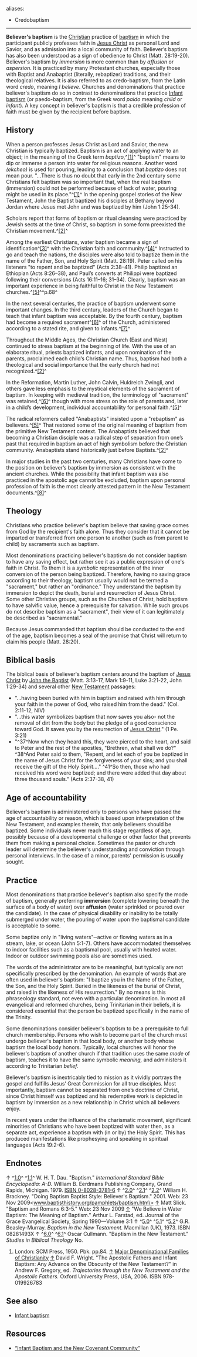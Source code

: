 aliases:
- Credobaptism
---
**Believer's baptism** is the [Christian](Christian "Christian")
practice of [baptism](Baptism "Baptism") in which the participant
publicly professes faith in
[Jesus Christ](Jesus_Christ "Jesus Christ") as personal Lord and
Savior, and as admission into a local community of faith.
Believer’s baptism has also been understood as a sign of obedience
to Christ (Matt. 28:19-20). Believer's baptism by *immersion* is
more common than by *affusion* or *aspersion*. It is practiced by
many Protestant churches, especially those with Baptist and
Anabaptist (literally, rebaptizer) traditions, and their
theological relatives. It is also referred to as credo-baptism,
from the Latin word *credo*, meaning *I believe*. Churches and
denominations that practice believer's baptism do so in contrast to
denominations that practice
[Infant baptism](Infant_baptism "Infant baptism") (or
paedo-baptism, from the Greek word *paido* meaning *child* or
*infant*). A key concept in believer's baptism is that a credible
profession of faith must be given by the recipient before baptism.

## History

When a person professes Jesus Christ as Lord and Savior, the new
Christian is typically baptized. Baptism is an act of applying
water to an object; in the meaning of the Greek term
*baptizo*,^[[1]](#note-Dau)^ "baptism" means to dip or immerse a
person into water for religious reasons. Another word *(ekcheo)* is
used for pouring, leading to a conclusion that *baptizo* does not
mean pour. "…There is thus no doubt that early in the 2nd century
some Christians felt baptism was so important that, when the real
baptism (immersion) could not be performed because of lack of
water, pouring might be used in its place."^[[1]](#note-Dau)^ In
the opening gospel stories of the New Testament, John the Baptist
baptized his disciples at Bethany beyond Jordan where Jesus met
John and was baptized by him (John 1:25-34).

Scholars report that forms of baptism or ritual cleansing were
practiced by Jewish sects at the time of Christ, so baptism in some
form preexisted the Christian movement.^[[2]](#note-Brackney)^

Among the earliest Christians, water baptism became a sign of
identification^[[3]](#note-0)^ with the Christian faith and
community.^[[4]](#note-1)^ Instructed to go and teach the nations,
the disciples were also told to baptize them in the name of the
Father, Son, and Holy Spirit (Matt. 28:19). Peter called on his
listeners "to repent and be baptized" (Acts 2:38–41). Philip
baptized an Ethiopian (Acts 8:26–38), and Paul’s converts at
Philippi were baptized following their conversions (Acts 16:11–16;
31–34). Clearly, baptism was an important experience in being
faithful to Christ in the New Testament
churches.^[[5]](#note-GRM)^^p.68^

In the next several centuries, the practice of baptism underwent
some important changes. In the third century, leaders of the Church
began to teach that infant baptism was acceptable. By the fourth
century, baptism had become a required
sacrament^[[6]](#note-Cullman)^ of the Church, administered
according to a stated rite, and given to infants.^[[7]](#note-2)^

Throughout the Middle Ages, the Christian Church (East and West)
continued to stress baptism at the beginning of life. With the use
of an elaborate ritual, priests baptized infants, and upon
nomination of the parents, proclaimed each child’s Christian name.
Thus, baptism had both a theological and social importance that the
early church had not recognized.^[[2]](#note-Brackney)^

In the Reformation, Martin Luther, John Calvin, Huldreich Zwingli,
and others gave less emphasis to the mystical elements of the
sacrament of baptism. In keeping with medieval tradition, the
terminology of "sacrament" was retained,^[[6]](#note-Cullman)^
though with more stress on the role of parents and, later in a
child’s development, individual accountability for personal
faith.^[[5]](#note-GRM)^

The radical reformers called "Anabaptists" insisted upon a
"rebaptism" as believers.^[[5]](#note-GRM)^ That restored some of
the original meaning of baptism from the primitive New Testament
context. The Anabaptists believed that becoming a Christian
disciple was a radical step of separation from one’s past that
required in baptism an act of high symbolism before the Christian
community. Anabaptists stand historically just before
Baptists.^[[2]](#note-Brackney)^

In major studies in the past two centuries, many Christians have
come to the position on believer’s baptism by immersion as
consistent with the ancient churches. While the possibility that
infant baptism was also practiced in the apostolic age cannot be
excluded, baptism upon personal profession of faith is the most
clearly attested pattern in the New Testament
documents.^[[8]](#note-3)^

## Theology

Christians who practice believer's baptism believe that saving
grace comes from God by the recipient's faith alone. Thus they
consider that it cannot be imparted or transferred from one person
to another (such as from parent to child) by sacraments such as
baptism.

Most denominations practicing believer's baptism do not consider
baptism to have any saving effect, but rather see it as a public
expression of one's faith in Christ. To them it is a *symbolic*
representation of the inner conversion of the person being
baptized. Therefore, having no saving grace according to their
theology, baptism usually would not be termed a "sacrament," but
rather an "ordinance." They understand the baptism by immersion to
depict the death, burial and resurrection of Jesus Christ. Some
other Christian groups, such as the Churches of Christ, hold
baptism to have salvific value, hence a prerequisite for salvation.
While such groups do not describe baptism as a "sacrament", their
view of it can legitimately be described as "sacramental."

Because Jesus commanded that baptism should be conducted to the end
of the age, baptism becomes a seal of the promise that Christ will
return to claim his people (Matt. 28:20).

## Biblical basis

The biblical basis of believer's baptism centers around the baptism
of [Jesus Christ](Jesus_Christ "Jesus Christ") by
[John the Baptist](John_the_Baptist "John the Baptist") (Matt.
3:13-17, Mark 1:9-11, Luke 3:21-22, John 1:29-34) and several other
[New Testament](New_Testament "New Testament") passages:

-   "...having been buried with him in baptism and raised with him
    through your faith in the power of God, who raised him from the
    dead." (Col. 2:11-12, NIV)
-   "...this water symbolizes baptism that now saves you also- not
    the removal of dirt from the body but the pledge of a good
    conscience toward God. It saves you by the resurrection of
    [Jesus Christ](Jesus_Christ "Jesus Christ")." (1 Pe. 3:21)
-   "^37^Now when they heard this, they were pierced to the heart,
    and said to Peter and the rest of the apostles, "Brethren, what
    shall we do?" ^38^And Peter said to them, "Repent, and let each of
    you be baptized in the name of Jesus Christ for the forgiveness of
    your sins; and you shall receive the gift of the Holy Spirit...."
    ^41^So then, those who had received his word were baptized; and
    there were added that day about three thousand souls." (Acts
    2:37-38, 41)

## Age of accountability

Believer's baptism is administered only to persons who have passed
the age of accountability or reason, which is based upon
interpretation of the New Testament, and examples therein, that
only believers should be baptized. Some individuals never reach
this stage regardless of age, possibly because of a developmental
challenge or other factor that prevents them from making a personal
choice. Sometimes the pastor or church leader will determine the
believer's understanding and conviction through personal
interviews. In the case of a minor, parents' permission is usually
sought.

## Practice

Most denominations that practice believer's baptism also specify
the mode of baptism, generally preferring **immersion** (complete
lowering beneath the surface of a body of water) over **affusion**
(water sprinkled or poured over the candidate). In the case of
physical disability or inability to be totally submerged under
water, the pouring of water upon the baptismal candidate is
acceptable to some.

Some baptize only in "living waters"─active or flowing waters as in
a stream, lake, or ocean (John 5:1-7). Others have accommodated
themselves to indoor facilities such as a baptismal pool, usually
with heated water. Indoor or outdoor swimming pools also are
sometimes used.

The words of the administrator are to be meaningful, but typically
are not specifically prescribed by the denomination. An example of
words that are often used in believer's baptism: "I baptize you in
the Name of the Father, the Son, and the Holy Spirit. Buried in the
likeness of the burial of Christ, and raised in the likeness of His
resurrection." By no means is this phraseology standard, not even
with a particular denomination. In most all evangelical and
reformed churches, being Trinitarian in their beliefs, it is
considered essential that the person be baptized specifically in
the name of the Trinity.

Some denominations consider believer's baptism to be a prerequisite
to full church membership. Persons who wish to become part of the
church must undergo believer's baptism in that local body, or
another body whose baptism the local body honors. Typically, local
churches will honor the believer's baptism of another church if
that tradition uses the same *mode* of baptism, teaches it to have
the same symbolic *meaning,* and administers it according to
Trinitarian *belief.*

Believer's baptism is inextricably tied to mission as it vividly
portrays the gospel and fulfills Jesus’ Great Commission for all
true disciples. Most importantly, baptism cannot be separated from
one’s doctrine of Christ, since Christ himself was baptized and his
redemptive work is depicted in baptism by immersion as a new
relationship in Christ which all believers enjoy.

In recent years under the influence of the charismatic movement,
significant minorities of Christians who have been baptized with
water then, as a separate act, experience a baptism with (in or by)
the Holy Spirit. This has produced manifestations like prophesying
and speaking in spiritual languages (Acts 19:2-6).

## Endnotes

↑ ^[1.0](#ref-Dau_0)^ ^[1.1](#ref-Dau_1)^ W. H. T. Dau. "Baptism."
*International Standard Bible Encyclopedia: A-D.* William B.
Eerdmans Publishing Company, Grand Rapids, Michigan. 1979.
[ISBN 0-8028-3781-6](http://www.theopedia.com/Special:BookSources/0802837816)
↑ ^[2.0](#ref-Brackney_0)^ ^[2.1](#ref-Brackney_1)^
^[2.2](#ref-Brackney_2)^ William H. Brackney. "Doing Baptism
Baptist Style: Believer's Baptism." 2001. Web: 23 Nov
2009<www.baptisthistory.org/pamphlets/baptism.htm\>
[↑](#ref-0) Matt Slick. "Baptism and Romans 6:3-5." Web: 23 Nov
2009
[↑](#ref-1) "We Believe in Water Baptism: The Meaning of Baptism."
Arthur L. Farstad, ed. Journal of the Grace Evangelical Society,
Spring 1990—Volume 3:1
↑ ^[5.0](#ref-GRM_0)^ ^[5.1](#ref-GRM_1)^ ^[5.2](#ref-GRM_2)^ G.R.
Beasley-Murray. *Baptism in the New Testament.* Macmillan (UK),
1973. ISBN 08281493X
↑ ^[6.0](#ref-Cullman_0)^ ^[6.1](#ref-Cullman_1)^ Oscar Cullmann.
"Baptism in the New Testament." *Studies in Biblical Theology* No.
1. London: SCM Press, 1950. Pbk. pp.84.
[↑](#ref-2)
[Major Denominational Families of Christianity](http://www.adherents.com/adh_branches.html#Christianity)
[↑](#ref-3) David F. Wright. "The Apostolic Fathers and Infant
Baptism: Any Advance on the Obscurity of the New Testament?" in
Andrew F. Gregory, ed.
*Trajectories through the New Testament and the Apostolic Fathers.*
Oxford University Press, USA, 2006. ISBN 978-019926783
## See also

-   [Infant baptism](Infant_baptism "Infant baptism")

## Resources

-   [“Infant Baptism and the New Covenant Community”](http://desiringgod.org/library/topics/baptism/infant_baptism.html)




